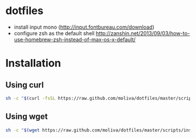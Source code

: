 # dotfiles
- install input mono (http://input.fontbureau.com/download)
- configure zsh as the default shell http://zanshin.net/2013/09/03/how-to-use-homebrew-zsh-instead-of-max-os-x-default/

# Installation
## Using curl
```bash
sh -c "$(curl -fsSL https://raw.github.com/moliva/dotfiles/master/scripts/install.sh)"
```
## Using wget
```bash
sh -c "$(wget https://raw.github.com/moliva/dotfiles/master/scripts/install.sh -O -)"
```
